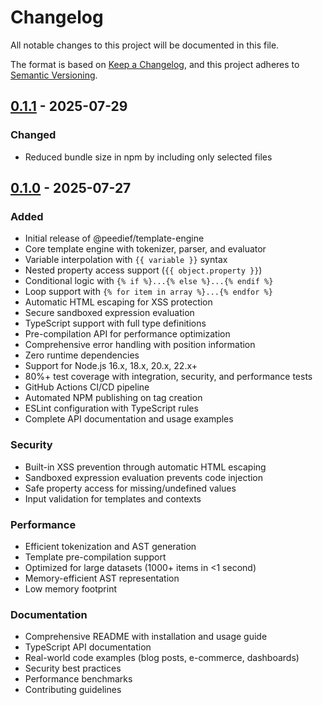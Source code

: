 # Changelog

All notable changes to this project will be documented in this file.

The format is based on [Keep a Changelog](https://keepachangelog.com/en/1.0.0/),
and this project adheres to [Semantic Versioning](https://semver.org/spec/v2.0.0.html).

## [0.1.1] - 2025-07-29

### Changed
- Reduced bundle size in npm by including only selected files

## [0.1.0] - 2025-07-27

### Added
- Initial release of @peedief/template-engine
- Core template engine with tokenizer, parser, and evaluator
- Variable interpolation with `{{ variable }}` syntax
- Nested property access support (`{{ object.property }}`)
- Conditional logic with `{% if %}...{% else %}...{% endif %}`
- Loop support with `{% for item in array %}...{% endfor %}`
- Automatic HTML escaping for XSS protection
- Secure sandboxed expression evaluation
- TypeScript support with full type definitions
- Pre-compilation API for performance optimization
- Comprehensive error handling with position information
- Zero runtime dependencies
- Support for Node.js 16.x, 18.x, 20.x, 22.x+
- 80%+ test coverage with integration, security, and performance tests
- GitHub Actions CI/CD pipeline
- Automated NPM publishing on tag creation
- ESLint configuration with TypeScript rules
- Complete API documentation and usage examples

### Security
- Built-in XSS prevention through automatic HTML escaping
- Sandboxed expression evaluation prevents code injection
- Safe property access for missing/undefined values
- Input validation for templates and contexts

### Performance
- Efficient tokenization and AST generation
- Template pre-compilation support
- Optimized for large datasets (1000+ items in <1 second)
- Memory-efficient AST representation
- Low memory footprint

### Documentation
- Comprehensive README with installation and usage guide
- TypeScript API documentation
- Real-world code examples (blog posts, e-commerce, dashboards)
- Security best practices
- Performance benchmarks
- Contributing guidelines

[0.1.1]: https://github.com/peedief/template-engine/releases/tag/v0.1.1
[0.1.0]: https://github.com/peedief/template-engine/releases/tag/v0.1.0